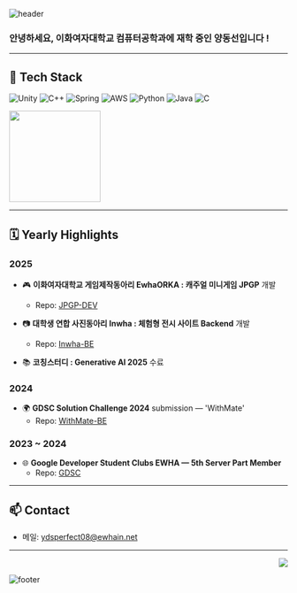<!-- 헤더 배너 -->
![header](https://capsule-render.vercel.app/api?type=waving&color=gradient&customColorList=0,2,3,5,7,10&height=200&section=header&text=Dongseon's%20GITHUB&fontSize=50&animation=twinkling&fontAlign=68&fontAlignY=36)

<!-- 인사 -->
<h3 align="left">안녕하세요, 이화여자대학교 컴퓨터공학과에 재학 중인 양동선입니다 ! </h3>

---
## 🔧 Tech Stack
<p>
  <img src="https://img.shields.io/badge/Unity-000000?style=for-the-badge&logo=unity&logoColor=white" alt="Unity" />
  <img src="https://img.shields.io/badge/C++-00599C?style=for-the-badge&logo=cplusplus&logoColor=white" alt="C++" />
  <img src="https://img.shields.io/badge/Spring-6DB33F?style=for-the-badge&logo=spring&logoColor=white" alt="Spring" />
  <img src="https://img.shields.io/badge/AWS-232F3E?style=for-the-badge&logo=amazonaws&logoColor=white" alt="AWS" />
  <img src="https://img.shields.io/badge/Python-3776AB?style=for-the-badge&logo=python&logoColor=white" alt="Python" />
  <img src="https://img.shields.io/badge/Java-007396?style=for-the-badge&logo=java&logoColor=white" alt="Java" />
  <img src="https://img.shields.io/badge/C-00599C?style=for-the-badge&logo=c&logoColor=white" alt="C" />
</p>


<p>
  
  <img height="165" src="https://github-readme-stats.vercel.app/api/top-langs/?username=dongseon0&layout=compact&theme=radical" />
</p>
<p>


---
## 🗓️ Yearly Highlights

### 2025
- 🎮 **이화여자대학교 게임제작동아리 EwhaORKA
  : 캐주얼 미니게임 JPGP** 개발
  - Repo: [JPGP-DEV](https://github.com/dongseon0/JPGP)
    
- 📷 **대학생 연합 사진동아리 Inwha 
  : 체험형 전시 사이트 Backend** 개발
  - Repo: [Inwha-BE](https://github.com/dongseon0/Inwha-BE)
    
- 📚 **코칭스터디 : Generative AI 2025** 수료

### 2024
- 🌍 **GDSC Solution Challenge 2024**  submission — 'WithMate'
  - Repo: [WithMate-BE](https://github.com/With-Mate/WithMate-BE)

### 2023 ~ 2024
- 🌐 **Google Developer Student Clubs EWHA — 5th Server Part Member**
  - Repo: [GDSC](https://github.com/dongseon0/GDSC-Server-5th)

 

---

## 📫 Contact
- 메일: ydsperfect08@ewhain.net


---

<p align="right">
  <img src="https://komarev.com/ghpvc/?username=dongseon0&color=blue" />
</p>

<!-- 푸터 배너 -->
![footer](https://capsule-render.vercel.app/api?type=waving&color=gradient&customColorList=0,2,3,5,7,10&height=120&section=footer)
